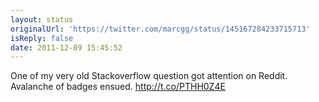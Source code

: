 ```yaml
---
layout: status
originalUrl: 'https://twitter.com/marcgg/status/145167284233715713'
isReply: false
date: 2011-12-09 15:45:52
---
```


One of my very old Stackoverflow question got attention on Reddit. Avalanche of badges ensued. http://t.co/PTHH0Z4E
